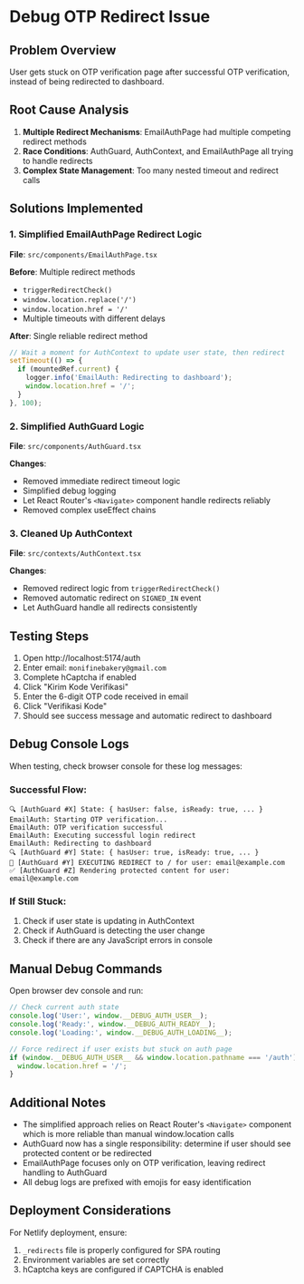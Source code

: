 # Debug OTP Redirect Issue

## Problem Overview
User gets stuck on OTP verification page after successful OTP verification, instead of being redirected to dashboard.

## Root Cause Analysis
1. **Multiple Redirect Mechanisms**: EmailAuthPage had multiple competing redirect methods
2. **Race Conditions**: AuthGuard, AuthContext, and EmailAuthPage all trying to handle redirects
3. **Complex State Management**: Too many nested timeout and redirect calls

## Solutions Implemented

### 1. Simplified EmailAuthPage Redirect Logic
**File**: `src/components/EmailAuthPage.tsx`

**Before**: Multiple redirect methods
- `triggerRedirectCheck()`
- `window.location.replace('/')`
- `window.location.href = '/'`
- Multiple timeouts with different delays

**After**: Single reliable redirect method
```typescript
// Wait a moment for AuthContext to update user state, then redirect
setTimeout(() => {
  if (mountedRef.current) {
    logger.info('EmailAuth: Redirecting to dashboard');
    window.location.href = '/';
  }
}, 100);
```

### 2. Simplified AuthGuard Logic
**File**: `src/components/AuthGuard.tsx`

**Changes**:
- Removed immediate redirect timeout logic
- Simplified debug logging
- Let React Router's `<Navigate>` component handle redirects reliably
- Removed complex useEffect chains

### 3. Cleaned Up AuthContext
**File**: `src/contexts/AuthContext.tsx`

**Changes**:
- Removed redirect logic from `triggerRedirectCheck()`
- Removed automatic redirect on `SIGNED_IN` event
- Let AuthGuard handle all redirects consistently

## Testing Steps

1. Open http://localhost:5174/auth
2. Enter email: `monifinebakery@gmail.com`
3. Complete hCaptcha if enabled
4. Click "Kirim Kode Verifikasi"
5. Enter the 6-digit OTP code received in email
6. Click "Verifikasi Kode"
7. Should see success message and automatic redirect to dashboard

## Debug Console Logs

When testing, check browser console for these log messages:

### Successful Flow:
```
🔍 [AuthGuard #X] State: { hasUser: false, isReady: true, ... }
EmailAuth: Starting OTP verification...
EmailAuth: OTP verification successful
EmailAuth: Executing successful login redirect
EmailAuth: Redirecting to dashboard
🔍 [AuthGuard #Y] State: { hasUser: true, isReady: true, ... }
🚀 [AuthGuard #Y] EXECUTING REDIRECT to / for user: email@example.com
✅ [AuthGuard #Z] Rendering protected content for user: email@example.com
```

### If Still Stuck:
1. Check if user state is updating in AuthContext
2. Check if AuthGuard is detecting the user change
3. Check if there are any JavaScript errors in console

## Manual Debug Commands

Open browser dev console and run:

```javascript
// Check current auth state
console.log('User:', window.__DEBUG_AUTH_USER__);
console.log('Ready:', window.__DEBUG_AUTH_READY__);
console.log('Loading:', window.__DEBUG_AUTH_LOADING__);

// Force redirect if user exists but stuck on auth page
if (window.__DEBUG_AUTH_USER__ && window.location.pathname === '/auth') {
  window.location.href = '/';
}
```

## Additional Notes

- The simplified approach relies on React Router's `<Navigate>` component which is more reliable than manual window.location calls
- AuthGuard now has a single responsibility: determine if user should see protected content or be redirected
- EmailAuthPage focuses only on OTP verification, leaving redirect handling to AuthGuard
- All debug logs are prefixed with emojis for easy identification

## Deployment Considerations

For Netlify deployment, ensure:
1. `_redirects` file is properly configured for SPA routing
2. Environment variables are set correctly
3. hCaptcha keys are configured if CAPTCHA is enabled
